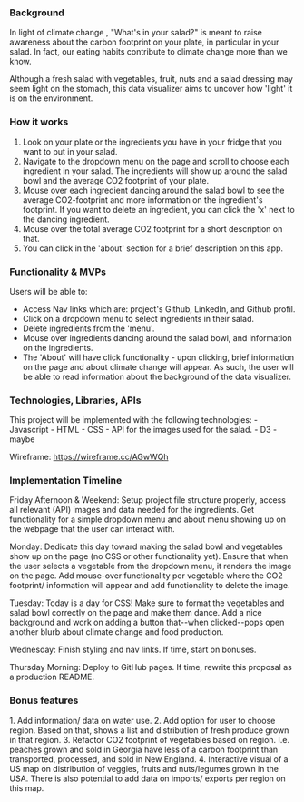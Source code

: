 <h3>Background</h3>

In light of climate change , "What's in your salad?" is meant to raise awareness about the carbon footprint on your plate, in particular in your salad. In fact, our eating habits contribute to climate change more than we know. 

Although a fresh salad with vegetables, fruit, nuts and a salad dressing may seem light on the stomach, this data visualizer aims to uncover how 'light' it is on the environment.

<h3>How it works</h3>

1. Look on your plate or the ingredients you have in your fridge that you want to put in your salad.
2. Navigate to the dropdown menu on the page and scroll to choose each ingredient in your salad. The ingredients will show up around the salad bowl and the average CO2 footprint of your plate. 
3. Mouse over each ingredient dancing around the salad bowl to see the average CO2-footprint and more information on the ingredient's footprint. If you want to delete an ingredient, you can click the 'x' next to the dancing ingredient.
4. Mouse over the total average CO2 footprint for a short description on that.
5. You can click in the 'about' section for a brief description on this app.


<h3>Functionality & MVPs</h3>
Users will be able to:

- Access Nav links which are: project's Github, LinkedIn, and Github profil.
- Click on a dropdown menu to select ingredients in their salad. 
- Delete ingredients from the 'menu'.
- Mouse over ingredients dancing around the salad bowl, and information on the ingredients.
- The 'About' will have click functionality - upon clicking, brief information on the page and about climate change will appear. As such, the user will be able to read information about the background of the data visualizer. 

<h3>Technologies, Libraries, APIs</h3>
This project will be implemented with the following technologies:
- Javascript
- HTML
- CSS
- API for the images used for the salad.
- D3 - maybe

Wireframe: https://wireframe.cc/AGwWQh 

<h3>Implementation Timeline</h3>

Friday Afternoon & Weekend: Setup project file structure properly, access all relevant (API) images and data needed for the ingredients. Get functionality for a simple dropdown menu and about menu showing up on the webpage that the user can interact with. 

Monday: Dedicate this day toward making the salad bowl and vegetables show up on the page (no CSS or other functionality yet). Ensure that when the user selects a vegetable from the dropdown menu, it renders the image on the page. Add mouse-over functionality per vegetable where the CO2 footprint/ information will appear and add functionality to delete the image. 

Tuesday: Today is a day for CSS! Make sure to format the vegetables and salad bowl correctly on the page and make them dance. Add a nice background and work on adding a button that--when clicked--pops open another blurb about climate change and food production. 

Wednesday: Finish styling and nav links. If time, start on bonuses.

Thursday Morning: Deploy to GitHub pages. If time, rewrite this proposal as a production README.

<h3>Bonus features</h3>
1. Add information/ data on water use. 
2. Add option for user to choose region. Based on that, shows a list and distribution of fresh produce grown in that region.
3. Refactor CO2 footprint of vegetables based on region. I.e. peaches grown and sold in Georgia have less of a carbon footprint than transported, processed, and sold in New England.
4. Interactive visual of a US map on distribution of veggies, fruits and nuts/legumes grown in the USA. There is also potential to add data on imports/ exports per region on this map. 